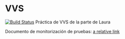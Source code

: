 # VVS
[![Build Status](https://travis-ci.org/andreu-barro/VVS.svg?branch=master)](https://travis-ci.org/andreu-barro/VVS)
Práctica de VVS de la parte de Laura

Documento de monitorización de pruebas: [a relative link](doc/Monitorizacion.pdf)
